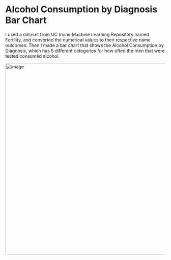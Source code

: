 # Alcohol Consumption by Diagnosis Bar Chart

I used a dataset from UC Irvine Machine Learning Repository named Fertility, and converted the numerical values to their respective name outcomes. Then I made a bar chart that shows the Alcohol Consumption by Diagnosis, which has 5 different categories for how often the men that were tested consumed alcohol.

<img width="1000" height="600" alt="image" src="https://github.com/user-attachments/assets/81dd7947-93ab-4e7a-a5cc-366e4de51ef5" />
